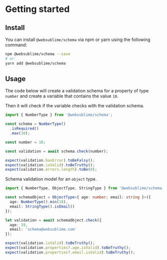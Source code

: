 # Getting started

## Install

You can install `@websublime/schema` via npm or yarn using the following command:

```bash
npm @websublime/schema --save
# or
yarn add @websublime/schema
```

## Usage

The code below will create a validation schema for a property of type `number` and create a variable that contains the value `10`.

Then it will check if the variable checks with the validation schema.

```typescript
import { NumberType } from '@websublime/schema';

const schema = NumberType()
  .isRequired()
  .max(10);

const number = 10;

const validation = await schema.check(number);

expect(validation.hasError).toBeFalsy();
expect(validation.isValid).toBeTruthy();
expect(validation.errors.length).toBe(0);
```

Schema validation model for an `object` type.

```typescript
import { NumberType, ObjectType, StringType } from '@websublime/schema';

const schemaObject = ObjectType<{ age: number; email: string }>({
  age: NumberType().min(18),
  email: StringType().isEmail()
});

let validation = await schemaObject.check({
  age: 19,
  email: 'schema@websublime.com'
});

expect(validation.isValid).toBeTruthy();
expect(validation.properties?.age.isValid).toBeTruthy();
expect(validation.properties?.email.isValid).toBeTruthy();
```
